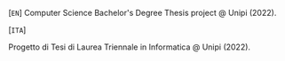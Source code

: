 [`EN`]
Computer Science Bachelor's Degree Thesis project @ Unipi (2022).

[`ITA`]

Progetto di Tesi di Laurea Triennale in Informatica @ Unipi (2022).